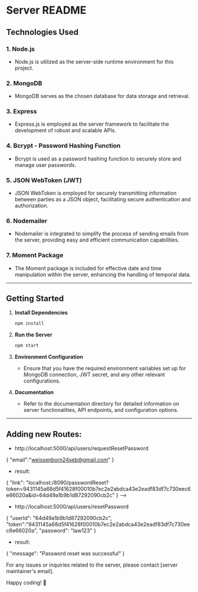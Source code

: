 # Server README

## Technologies Used

### 1. Node.js
   - Node.js is utilized as the server-side runtime environment for this project.

### 2. MongoDB
   - MongoDB serves as the chosen database for data storage and retrieval.

### 3. Express
   - Express.js is employed as the server framework to facilitate the development of robust and scalable APIs.

### 4. Bcrypt - Password Hashing Function
   - Bcrypt is used as a password hashing function to securely store and manage user passwords.

### 5. JSON WebToken (JWT)
   - JSON WebToken is employed for securely transmitting information between parties as a JSON object, facilitating secure authentication and authorization.

### 6. Nodemailer
   - Nodemailer is integrated to simplify the process of sending emails from the server, providing easy and efficient communication capabilities.

### 7. Moment Package
   - The Moment package is included for effective date and time manipulation within the server, enhancing the handling of temporal data.

---

## Getting Started

1. **Install Dependencies**
   ```bash
   npm install
   ```

2. **Run the Server**
   ```bash
   npm start
   ```

3. **Environment Configuration**
   - Ensure that you have the required environment variables set up for MongoDB connection, JWT secret, and any other relevant configurations.

4. **Documentation**
   - Refer to the documentation directory for detailed information on server functionalities, API endpoints, and configuration options.

---

## Adding new Routes:

- http://localhost:5000/api/users/requestResetPassword


{
"email":"weissenborn24seb@gmail.com"
}

- result:

{
  "link": "localhost:/8090/passwordReset?token=9431145a68d5f41628f00010b7ec2e2abdca43e2eadf83df7c730eec6e66020a&id=64d49a1b9b1d87292090cb2c"
} -->


- http://localhost:5000/api/users/resetPassword

{
  "userId": "64d49a1b9b1d87292090cb2c",
  "token":"9431145a68d5f41628f00010b7ec2e2abdca43e2eadf83df7c730eec6e66020a",
  "password": "law123"
} 

- result:

{
  "message": "Password reset was successful"
} 

For any issues or inquiries related to the server, please contact [server maintainer's email].

Happy coding! 🚀